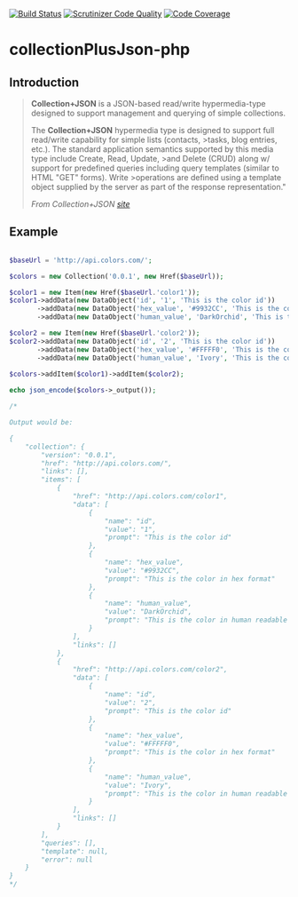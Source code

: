 [![Build Status](https://travis-ci.org/cuevaec/collectionPlusJson-php.svg?branch=master)](https://travis-ci.org/cuevaec/collectionPlusJson-php)
[![Scrutinizer Code Quality](https://scrutinizer-ci.com/g/cuevaec/collectionPlusJson-php/badges/quality-score.png?b=master)](https://scrutinizer-ci.com/g/cuevaec/collectionPlusJson-php/?branch=master)
[![Code Coverage](https://scrutinizer-ci.com/g/cuevaec/collectionPlusJson-php/badges/coverage.png?b=master)](https://scrutinizer-ci.com/g/cuevaec/collectionPlusJson-php/?branch=master)

# collectionPlusJson-php

## Introduction
>**Collection+JSON** is a JSON-based read/write hypermedia-type designed to support management and querying of simple collections.
>
>The **Collection+JSON** hypermedia type is designed to support full read/write capability for simple lists (contacts, >tasks, blog entries, etc.). The standard application semantics supported by this media type include Create, Read, Update, >and Delete (CRUD) along w/ support for predefined queries including query templates (similar to HTML "GET" forms). Write >operations are defined using a template object supplied by the server as part of the response representation."
>
>*From Collection+JSON [site](http://amundsen.com/media-types/collection/format/)*

## Example
```php

$baseUrl = 'http://api.colors.com/';

$colors = new Collection('0.0.1', new Href($baseUrl));

$color1 = new Item(new Href($baseUrl.'color1'));
$color1->addData(new DataObject('id', '1', 'This is the color id'))
       ->addData(new DataObject('hex_value', '#9932CC', 'This is the color in hex format'))
       ->addData(new DataObject('human_value', 'DarkOrchid', 'This is the color in human readable format'));

$color2 = new Item(new Href($baseUrl.'color2'));
$color2->addData(new DataObject('id', '2', 'This is the color id'))
       ->addData(new DataObject('hex_value', '#FFFFF0', 'This is the color in hex format'))
       ->addData(new DataObject('human_value', 'Ivory', 'This is the color in human readable format'));

$colors->addItem($color1)->addItem($color2);
        
echo json_encode($colors->_output());

/*

Output would be:

{
    "collection": {
        "version": "0.0.1",
        "href": "http://api.colors.com/",
        "links": [],
        "items": [
            {
                "href": "http://api.colors.com/color1",
                "data": [
                    {
                        "name": "id",
                        "value": "1",
                        "prompt": "This is the color id"
                    },
                    {
                        "name": "hex_value",
                        "value": "#9932CC",
                        "prompt": "This is the color in hex format"
                    },
                    {
                        "name": "human_value",
                        "value": "DarkOrchid",
                        "prompt": "This is the color in human readable format"
                    }
                ],
                "links": []
            },
            {
                "href": "http://api.colors.com/color2",
                "data": [
                    {
                        "name": "id",
                        "value": "2",
                        "prompt": "This is the color id"
                    },
                    {
                        "name": "hex_value",
                        "value": "#FFFFF0",
                        "prompt": "This is the color in hex format"
                    },
                    {
                        "name": "human_value",
                        "value": "Ivory",
                        "prompt": "This is the color in human readable format"
                    }
                ],
                "links": []
            }
        ],
        "queries": [],
        "template": null,
        "error": null
    }
}
*/

```
